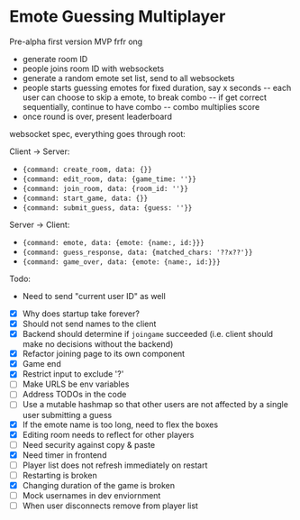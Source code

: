 # Emote Guessing Multiplayer

Pre-alpha first version MVP frfr ong

- generate room ID
- people joins room ID with websockets
- generate a random emote set list, send to all websockets
- people starts guessing emotes for fixed duration, say x seconds
-- each user can choose to skip a emote, to break combo
-- if get correct sequentially, continue to have combo
-- combo multiplies score
- once round is over, present leaderboard

websocket spec, everything goes through root:

Client -> Server:
- `{command: create_room, data: {}}`
- `{command: edit_room, data: {game_time: ''}}`
- `{command: join_room, data: {room_id: ''}}`
- `{command: start_game, data: {}}`
- `{command: submit_guess, data: {guess: ''}}`

Server -> Client:
- `{command: emote, data: {emote: {name:, id:}}}`
- `{command: guess_response, data: {matched_chars: '??x??'}}`
- `{command: game_over, data: {emote: {name:, id:}}}`

Todo:
- Need to send "current user ID" as well

- [X] Why does startup take forever?
- [X] Should not send names to the client
- [X] Backend should determine if `joingame` succeeded (i.e. client should make no decisions without the backend)
- [X] Refactor joining page to its own component
- [X] Game end
- [X] Restrict input to exclude '?'
- [ ] Make URLS be env variables
- [ ] Address TODOs in the code
- [ ] Use a mutable hashmap so that other users are not affected by a single user submitting a guess
- [X] If the emote name is too long, need to flex the boxes
- [X] Editing room needs to reflect for other players
- [ ] Need security against copy & paste
- [X] Need timer in frontend
- [ ] Player list does not refresh immediately on restart
- [ ] Restarting is broken
- [X] Changing duration of the game is broken
- [ ] Mock usernames in dev enviornment
- [ ] When user disconnects remove from player list
